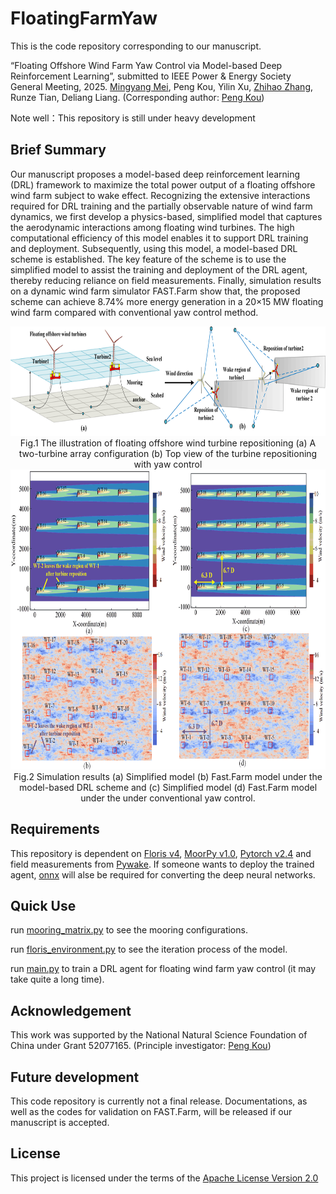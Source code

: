 # FloatingFarmYaw
This is the code repository corresponding to our manuscript. 

“Floating Offshore Wind Farm Yaw Control via Model-based Deep Reinforcement Learning”, submitted to IEEE Power & Energy Society General Meeting, 2025. [Mingyang Mei](https://scholar.google.com/citations?user=jpXmO2UAAAAJ&hl=zh-CN), Peng Kou, Yilin Xu, [Zhihao Zhang](https://scholar.google.com/citations?hl=zh-CN&user=Qfr4gA4AAAAJ), Runze Tian, Deliang Liang. (Corresponding author: [Peng Kou](https://gr.xjtu.edu.cn/en/web/koupeng))

Note well：This repository is still under heavy development

## Brief Summary
 Our manuscript proposes a model-based deep reinforcement learning (DRL) framework to maximize the total power output of a floating offshore wind farm subject to wake effect. Recognizing the extensive interactions required for DRL training and the partially observable nature of wind farm dynamics, we first develop a physics-based, simplified model that captures the aerodynamic interactions among floating wind turbines. The high computational efficiency of this model enables it to support DRL training and deployment.
 Subsequently, using this model, a model-based DRL scheme is established. The key feature of the scheme is to use the simplified model to assist the training and deployment of the DRL agent, thereby reducing reliance on field measurements. Finally, simulation results on a dynamic wind farm simulator FAST.Farm show that, the proposed scheme can achieve 8.74\% more energy generation in a 20×15 MW floating wind farm compared with conventional yaw control method.
 
<div align=center>
     <img src="Results/illustration.png" height="175"/> 
</div>
<div align=center>
      Fig.1 The illustration of floating offshore wind turbine repositioning (a) A two-turbine array configuration (b) Top view of the turbine repositioning with yaw control
</div>

<div align=center>
     <img src="Results/Wind Farm.png" height="480"/> 
</div>
<div align=center>
      Fig.2 Simulation results (a) Simplified model (b) Fast.Farm model under the model-based DRL scheme
      and (c) Simplified model (d) Fast.Farm model under the under conventional yaw control.
</div>


## Requirements
This repository is dependent on [Floris v4](https://github.com/NREL/floris), [MoorPy v1.0](https://github.com/NREL/MoorPy), [Pytorch v2.4](https://pytorch.org/) and field measurements from [Pywake](https://github.com/DTUWindEnergy/PyWake). If someone wants to deploy the trained agent, [onnx](https://onnx.ai/) will alse be required for converting the deep neural networks.

## Quick Use
run [mooring_matrix.py](./Training/mooring_matrix.py) to see the mooring configurations.

run [floris_environment.py](./Training/floris_environment.py) to see the iteration process of the model.

run [main.py](./Training/main.py) to train a DRL agent for floating wind farm yaw control (it may take quite a long time). 

## Acknowledgement
This work was supported by the National Natural Science Foundation of China under Grant 52077165. (Principle investigator: [Peng Kou](https://gr.xjtu.edu.cn/en/web/koupeng))

## Future development
This code repository is currently not a final release. Documentations, as well as the codes for validation on FAST.Farm, will be released if our manuscript is accepted.

## License
This project is licensed under the terms of the [Apache License Version 2.0](LICENSE)
